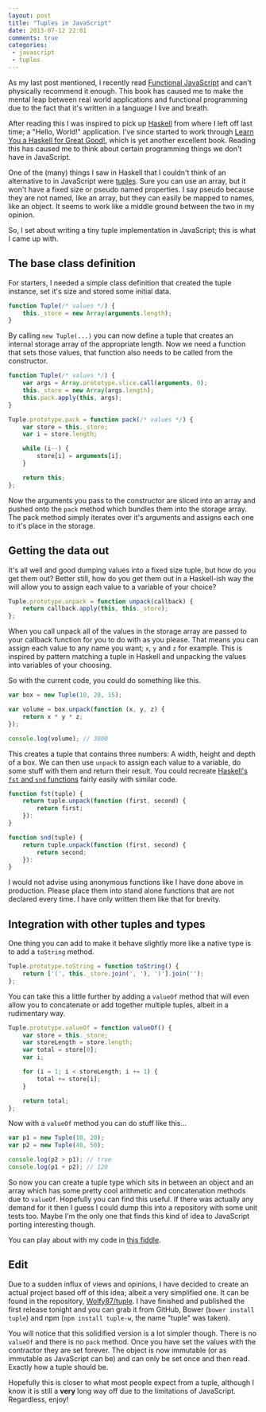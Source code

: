 ```yaml
---
layout: post
title: "Tuples in JavaScript"
date: 2013-07-12 22:01
comments: true
categories:
 - javascript
 - tuples
---
```


As my last post mentioned, I recently read [Functional JavaScript][fjs] and can't physically recommend it enough. This book has caused me to make the mental leap between real world applications and functional programming due to the fact that it's written in a language I live and breath.

After reading this I was inspired to pick up [Haskell][hs] from where I left off last time; a "Hello, World!" application. I've since started to work through [Learn You a Haskell for Great Good!][lyah], which is yet another excellent book. Reading this has caused me to think about certain programming things we don't have in JavaScript.

One of the (many) things I saw in Haskell that I couldn't think of an alternative to in JavaScript were [tuples][]. Sure you can use an array, but it won't have a fixed size or pseudo named properties. I say pseudo because they are not named, like an array, but they can easily be mapped to names, like an object. It seems to work like a middle ground between the two in my opinion.

So, I set about writing a tiny tuple implementation in JavaScript; this is what I came up with.

<!-- more -->

## The base class definition

For starters, I needed a simple class definition that created the tuple instance, set it's size and stored some initial data.

```javascript
function Tuple(/* values */) {
	this._store = new Array(arguments.length);
}
```

By calling `new Tuple(...)` you can now define a tuple that creates an internal storage array of the appropriate length. Now we need a function that sets those values, that function also needs to be called from the constructor.

```javascript
function Tuple(/* values */) {
	var args = Array.prototype.slice.call(arguments, 0);
	this._store = new Array(args.length);
	this.pack.apply(this, args);
}

Tuple.prototype.pack = function pack(/* values */) {
	var store = this._store;
	var i = store.length;

	while (i--) {
		store[i] = arguments[i];
	}

	return this;
};
```

Now the arguments you pass to the constructor are sliced into an array and pushed onto the `pack` method which bundles them into the storage array. The pack method simply iterates over it's arguments and assigns each one to it's place in the storage.

## Getting the data out

It's all well and good dumping values into a fixed size tuple, but how do you get them out? Better still, how do you get them out in a Haskell-ish way the will allow you to assign each value to a variable of your choice?

```javascript
Tuple.prototype.unpack = function unpack(callback) {
	return callback.apply(this, this._store);
};
```

When you call unpack all of the values in the storage array are passed to your callback function for you to do with as you please. That means you can assign each value to any name you want; `x`, `y` and `z` for example. This is inspired by pattern matching a tuple in Haskell and unpacking the values into variables of your choosing.

So with the current code, you could do something like this.

```javascript
var box = new Tuple(10, 20, 15);

var volume = box.unpack(function (x, y, z) {
	return x * y * z;
});

console.log(volume); // 3000
```

This creates a tuple that contains three numbers: A width, height and depth of a box. We can then use `unpack` to assign each value to a variable, do some stuff with them and return their result. You could recreate [Haskell's `fst` and `snd` functions][fns] fairly easily with similar code.

```javascript
function fst(tuple) {
	return tuple.unpack(function (first, second) {
		return first;
	}):
}

function snd(tuple) {
	return tuple.unpack(function (first, second) {
		return second;
	}):
}
```

I would not advise using anonymous functions like I have done above in production. Please place them into stand alone functions that are not declared every time. I have only written them like that for brevity.

## Integration with other tuples and types

One thing you can add to make it behave slightly more like a native type is to add a `toString` method.

```javascript
Tuple.prototype.toString = function toString() {
	return ['(', this._store.join(', '), ')'].join('');
};
```

You can take this a little further by adding a `valueOf` method that will even allow you to concatenate or add together multiple tuples, albeit in a rudimentary way.

```javascript
Tuple.prototype.valueOf = function valueOf() {
	var store = this._store;
	var storeLength = store.length;
	var total = store[0];
	var i;

	for (i = 1; i < storeLength; i += 1) {
		total += store[i];
	}

	return total;
};
```

Now with a `valueOf` method you can do stuff like this...

```javascript
var p1 = new Tuple(10, 20);
var p2 = new Tuple(40, 50);

console.log(p2 > p1); // true
console.log(p1 + p2); // 120
```

So now you can create a tuple type which sits in between an object and an array which has some pretty cool arithmetic and concatenation methods due to `valueOf`. Hopefully you can find this useful. If there was actually any demand for it then I guess I could dump this into a repository with some unit tests too. Maybe I'm the only one that finds this kind of idea to JavaScript porting interesting though.

You can play about with my code in [this fiddle][tuplefiddle].

## Edit

Due to a sudden influx of views and opinions, I have decided to create an actual project based off of this idea; albeit a very simplified one. It can be found in the repository, [Wolfy87/tuple][tuple-repo]. I have finished and published the first release tonight and you can grab it from GitHub, Bower (`bower install tuple`) and npm (`npm install tuple-w`, the name "tuple" was taken).

You will notice that this solidified version is a lot simpler though. There is no `valueOf` and there is no `pack` method. Once you have set the values with the contractor they are set forever. The object is now immutable (or as immutable as JavaScript can be) and can only be set once and then read. Exactly how a tuple should be.

Hopefully this is closer to what most people expect from a tuple, although I know it is still a **very** long way off due to the limitations of JavaScript. Regardless, enjoy!

[fjs]: http://shop.oreilly.com/product/0636920028857.do
[hs]: http://www.haskell.org/
[lyah]: http://learnyouahaskell.com/
[tuples]: https://en.wikipedia.org/wiki/Tuple
[fns]: https://en.wikibooks.org/wiki/Haskell/Lists_and_tuples#Example:_fst_and_snd
[tuplefiddle]: http://jsfiddle.net/Wolfy87/nuGWQ/
[tuple-repo]: https://github.com/Wolfy87/tuple